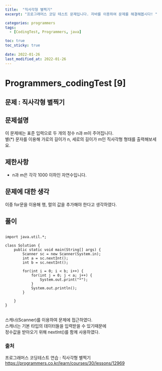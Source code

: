 ```yaml
---
title:  "직사각형 별찍기"
excerpt: "프로그래머스 코딩 테스트 문제입니다. 자바를 이용하여 문제를 해결해봅시다! "

categories: programmers
tags:
  - [CodingTest, Programmers, java]

toc: true
toc_sticky: true
 
date: 2022-01-26
last_modified_at: 2022-01-26
---
```

# Programmers_codingTest [9]

## 문제 : 직사각형 별찍기

## 문제설명  
이 문제에는 표준 입력으로 두 개의 정수 n과 m이 주어집니다.  
별(*) 문자를 이용해 가로의 길이가 n, 세로의 길이가 m인 직사각형 형태를 출력해보세요.

## 제한사항
- n과 m은 각각 1000 이하인 자연수입니다.



## 문제에 대한 생각
이중 for문을 이용해 행, 렬의 값을 추가해야 한다고 생각하였다.  

## 풀이
<pre>
<code>
import java.util.*;

class Solution {
    public static void main(String[] args) {
        Scanner sc = new Scanner(System.in);
        int a = sc.nextInt();
        int b = sc.nextInt();

        for(int i = 0; i < b; i++) {
            for(int j = 0; j < a; j++) {
                System.out.print("*");
            }
            System.out.println();
        }
        
    }
}
</code>
</pre>
스캐너(Scanner)를 이용하여 문제에 접근하였다.  
스캐너는 기본 타입의 데이터들을 입력받을 수 있기때문에  
정수값을 받아오기 위해 nextInt()를 함께 사용하였다.

### 출처

프로그래머스 코딩테스트 연습 : 직사각형 별찍기    
https://programmers.co.kr/learn/courses/30/lessons/12969